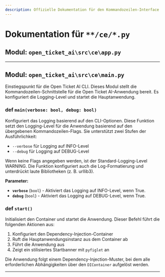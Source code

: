 ```yaml
---
description: Offizielle Dokumentation für den Kommandozeilen-Interface (CLI) Einstiegspunkt von Open Ticket AI. Diese Anleitung behandelt main.py und beschreibt, wie man Logging-Level konfiguriert und die Anwendung startet.
---
```

# Dokumentation für `**/ce/*.py`

## Modul: `open_ticket_ai\src\ce\app.py`



---

## Modul: `open_ticket_ai\src\ce\main.py`

Einstiegspunkt für die Open Ticket AI CLI.
Dieses Modul stellt die Kommandozeilen-Schnittstelle für die Open Ticket AI-Anwendung bereit.
Es konfiguriert die Logging-Level und startet die Hauptanwendung.


### <span class='text-warning'>def</span> `main(verbose: bool, debug: bool)`

Konfiguriert das Logging basierend auf den CLI-Optionen.
Diese Funktion setzt den Logging-Level für die Anwendung basierend auf den übergebenen Kommandozeilen-Flags.
Sie unterstützt zwei Stufen der Ausführlichkeit:
- `--verbose` für Logging auf INFO-Level
- `--debug` für Logging auf DEBUG-Level

Wenn keine Flags angegeben werden, ist der Standard-Logging-Level WARNING. Die Funktion konfiguriert auch die Log-Formatierung und unterdrückt laute Bibliotheken (z. B. urllib3).

**Parameter:**

- **`verbose`** (`bool`) - Aktiviert das Logging auf INFO-Level, wenn True.
- **`debug`** (`bool`) - Aktiviert das Logging auf DEBUG-Level, wenn True.



### <span class='text-warning'>def</span> `start()`

Initialisiert den Container und startet die Anwendung.
Dieser Befehl führt die folgenden Aktionen aus:
1. Konfiguriert den Dependency-Injection-Container
2. Ruft die Hauptanwendungsinstanz aus dem Container ab
3. Führt die Anwendung aus
4. Zeigt ein stilisiertes Startbanner mit `pyfiglet` an

Die Anwendung folgt einem Dependency-Injection-Muster, bei dem alle erforderlichen
Abhängigkeiten über den `DIContainer` aufgelöst werden.



---